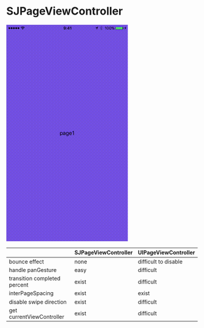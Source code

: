 # SJPageViewController

![](https://raw.githubusercontent.com/noppefoxwolf/SJPageViewController/master/sample.gif)

|  | SJPageViewController | UIPageViewController |
|:-----------|:------------|:------------|
| bounce effect| none| difficult to disable|
| handle panGesture|easy|difficult|
| transition completed percent | exist | difficult|
| interPageSpacing | exist | exist | 
| disable swipe direction | exist | difficult |
| get currentViewController | exist | difficult |


